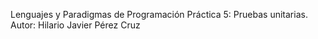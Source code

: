 Lenguajes y Paradigmas de Programación
Práctica 5: Pruebas unitarias.
Autor: Hilario Javier Pérez Cruz
